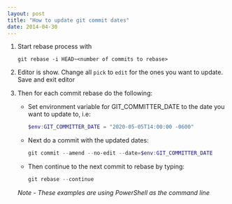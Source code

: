 ```yaml
---
layout: post
title: "How to update git commit dates"
date: 2014-04-30
---
```

1) Start rebase process with 

    ```ppowershell
    git rebase -i HEAD~<number of commits to rebase>
    ```

2) Editor is show. Change all `pick` to `edit` for the ones you want to update. Save and exit editor

3) Then for each commit rebase do the following:
    * Set environment variable for GIT_COMMITTER_DATE to the date you want to update to, i.e:
        ```powershell
        $env:GIT_COMMITTER_DATE = "2020-05-05T14:00:00 -0600"
        ```
    * Next do a commit with the updated dates:
        ```powershell
        git commit --amend --no-edit --date=$env:GIT_COMMITTER_DATE
        ```
    * Then continue to the next commit to rebase by typing:
        ```powershell
        git rebase --continue
        ```

    *Note - These examples are using PowerShell as the command line*
